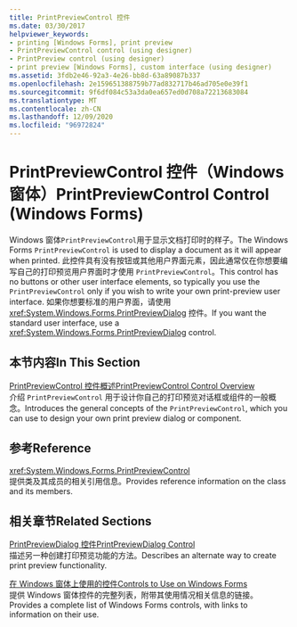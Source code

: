 ```yaml
---
title: PrintPreviewControl 控件
ms.date: 03/30/2017
helpviewer_keywords:
- printing [Windows Forms], print preview
- PrintPreviewControl control (using designer)
- PrintPreview control (using designer)
- print preview [Windows Forms], custom interface (using designer)
ms.assetid: 3fdb2e46-92a3-4e26-bb8d-63a89087b337
ms.openlocfilehash: 2e159651388759b77ad832717b46ad705e0e39f1
ms.sourcegitcommit: 9f6df084c53a3da0ea657ed0d708a72213683084
ms.translationtype: MT
ms.contentlocale: zh-CN
ms.lasthandoff: 12/09/2020
ms.locfileid: "96972824"
---
```

# <a name="printpreviewcontrol-control-windows-forms"></a><span data-ttu-id="97a8e-102">PrintPreviewControl 控件（Windows 窗体）</span><span class="sxs-lookup"><span data-stu-id="97a8e-102">PrintPreviewControl Control (Windows Forms)</span></span>
<span data-ttu-id="97a8e-103">Windows 窗体`PrintPreviewControl`用于显示文档打印时的样子。</span><span class="sxs-lookup"><span data-stu-id="97a8e-103">The Windows Forms `PrintPreviewControl` is used to display a document as it will appear when printed.</span></span> <span data-ttu-id="97a8e-104">此控件具有没有按钮或其他用户界面元素，因此通常仅在你想要编写自己的打印预览用户界面时才使用 `PrintPreviewControl`。</span><span class="sxs-lookup"><span data-stu-id="97a8e-104">This control has no buttons or other user interface elements, so typically you use the `PrintPreviewControl` only if you wish to write your own print-preview user interface.</span></span> <span data-ttu-id="97a8e-105">如果你想要标准的用户界面，请使用 <xref:System.Windows.Forms.PrintPreviewDialog> 控件。</span><span class="sxs-lookup"><span data-stu-id="97a8e-105">If you want the standard user interface, use a <xref:System.Windows.Forms.PrintPreviewDialog> control.</span></span>  
  
## <a name="in-this-section"></a><span data-ttu-id="97a8e-106">本节内容</span><span class="sxs-lookup"><span data-stu-id="97a8e-106">In This Section</span></span>  
 [<span data-ttu-id="97a8e-107">PrintPreviewControl 控件概述</span><span class="sxs-lookup"><span data-stu-id="97a8e-107">PrintPreviewControl Control Overview</span></span>](printpreviewcontrol-control-overview-windows-forms.md)  
 <span data-ttu-id="97a8e-108">介绍 `PrintPreviewControl` 用于设计你自己的打印预览对话框或组件的一般概念。</span><span class="sxs-lookup"><span data-stu-id="97a8e-108">Introduces the general concepts of the `PrintPreviewControl`, which you can use to design your own print preview dialog or component.</span></span>  
  
## <a name="reference"></a><span data-ttu-id="97a8e-109">参考</span><span class="sxs-lookup"><span data-stu-id="97a8e-109">Reference</span></span>  
 <xref:System.Windows.Forms.PrintPreviewControl>  
 <span data-ttu-id="97a8e-110">提供类及其成员的相关引用信息。</span><span class="sxs-lookup"><span data-stu-id="97a8e-110">Provides reference information on the class and its members.</span></span>  
  
## <a name="related-sections"></a><span data-ttu-id="97a8e-111">相关章节</span><span class="sxs-lookup"><span data-stu-id="97a8e-111">Related Sections</span></span>  
 [<span data-ttu-id="97a8e-112">PrintPreviewDialog 控件</span><span class="sxs-lookup"><span data-stu-id="97a8e-112">PrintPreviewDialog Control</span></span>](printpreviewdialog-control-windows-forms.md)  
 <span data-ttu-id="97a8e-113">描述另一种创建打印预览功能的方法。</span><span class="sxs-lookup"><span data-stu-id="97a8e-113">Describes an alternate way to create print preview functionality.</span></span>  
  
 [<span data-ttu-id="97a8e-114">在 Windows 窗体上使用的控件</span><span class="sxs-lookup"><span data-stu-id="97a8e-114">Controls to Use on Windows Forms</span></span>](controls-to-use-on-windows-forms.md)  
 <span data-ttu-id="97a8e-115">提供 Windows 窗体控件的完整列表，附带其使用情况相关信息的链接。</span><span class="sxs-lookup"><span data-stu-id="97a8e-115">Provides a complete list of Windows Forms controls, with links to information on their use.</span></span>

